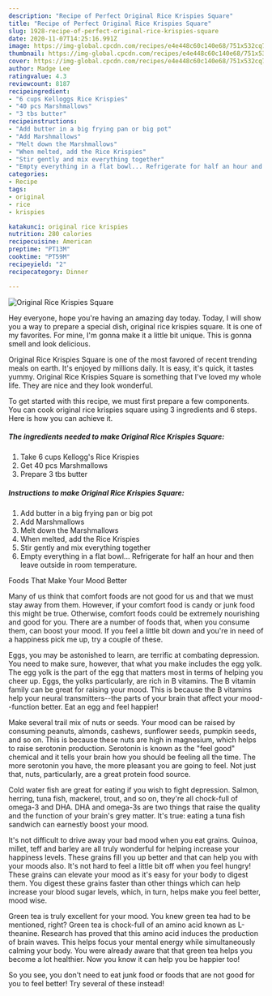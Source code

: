 ```yaml
---
description: "Recipe of Perfect Original Rice Krispies Square"
title: "Recipe of Perfect Original Rice Krispies Square"
slug: 1928-recipe-of-perfect-original-rice-krispies-square
date: 2020-11-07T14:25:16.991Z
image: https://img-global.cpcdn.com/recipes/e4e448c60c140e68/751x532cq70/original-rice-krispies-square-recipe-main-photo.jpg
thumbnail: https://img-global.cpcdn.com/recipes/e4e448c60c140e68/751x532cq70/original-rice-krispies-square-recipe-main-photo.jpg
cover: https://img-global.cpcdn.com/recipes/e4e448c60c140e68/751x532cq70/original-rice-krispies-square-recipe-main-photo.jpg
author: Madge Lee
ratingvalue: 4.3
reviewcount: 8187
recipeingredient:
- "6 cups Kelloggs Rice Krispies"
- "40 pcs Marshmallows"
- "3 tbs butter"
recipeinstructions:
- "Add butter in a big frying pan or big pot"
- "Add Marshmallows"
- "Melt down the Marshmallows"
- "When melted, add the Rice Krispies"
- "Stir gently and mix everything together"
- "Empty everything in a flat bowl... Refrigerate for half an hour and then leave outside in room temperature."
categories:
- Recipe
tags:
- original
- rice
- krispies

katakunci: original rice krispies 
nutrition: 280 calories
recipecuisine: American
preptime: "PT13M"
cooktime: "PT59M"
recipeyield: "2"
recipecategory: Dinner

---
```



![Original Rice Krispies Square](https://img-global.cpcdn.com/recipes/e4e448c60c140e68/751x532cq70/original-rice-krispies-square-recipe-main-photo.jpg)

Hey everyone, hope you're having an amazing day today. Today, I will show you a way to prepare a special dish, original rice krispies square. It is one of my favorites. For mine, I'm gonna make it a little bit unique. This is gonna smell and look delicious.

Original Rice Krispies Square is one of the most favored of recent trending meals on earth. It's enjoyed by millions daily. It is easy, it's quick, it tastes yummy. Original Rice Krispies Square is something that I've loved my whole life. They are nice and they look wonderful.




To get started with this recipe, we must first prepare a few components. You can cook original rice krispies square using 3 ingredients and 6 steps. Here is how you can achieve it.

<!--inarticleads1-->

##### The ingredients needed to make Original Rice Krispies Square:

1. Take 6 cups Kellogg&#39;s Rice Krispies
1. Get 40 pcs Marshmallows
1. Prepare 3 tbs butter




<!--inarticleads2-->

##### Instructions to make Original Rice Krispies Square:

1. Add butter in a big frying pan or big pot
1. Add Marshmallows
1. Melt down the Marshmallows
1. When melted, add the Rice Krispies
1. Stir gently and mix everything together
1. Empty everything in a flat bowl... Refrigerate for half an hour and then leave outside in room temperature.




Foods That Make Your Mood Better


Many of us think that comfort foods are not good for us and that we must stay away from them. However, if your comfort food is candy or junk food this might be true. Otherwise, comfort foods could be extremely nourishing and good for you. There are a number of foods that, when you consume them, can boost your mood. If you feel a little bit down and you're in need of a happiness pick me up, try a couple of these.

Eggs, you may be astonished to learn, are terrific at combating depression. You need to make sure, however, that what you make includes the egg yolk. The egg yolk is the part of the egg that matters most in terms of helping you cheer up. Eggs, the yolks particularly, are rich in B vitamins. The B vitamin family can be great for raising your mood. This is because the B vitamins help your neural transmitters--the parts of your brain that affect your mood--function better. Eat an egg and feel happier!

Make several trail mix of nuts or seeds. Your mood can be raised by consuming peanuts, almonds, cashews, sunflower seeds, pumpkin seeds, and so on. This is because these nuts are high in magnesium, which helps to raise serotonin production. Serotonin is known as the "feel good" chemical and it tells your brain how you should be feeling all the time. The more serotonin you have, the more pleasant you are going to feel. Not just that, nuts, particularly, are a great protein food source.

Cold water fish are great for eating if you wish to fight depression. Salmon, herring, tuna fish, mackerel, trout, and so on, they're all chock-full of omega-3 and DHA. DHA and omega-3s are two things that raise the quality and the function of your brain's grey matter. It's true: eating a tuna fish sandwich can earnestly boost your mood. 

It's not difficult to drive away your bad mood when you eat grains. Quinoa, millet, teff and barley are all truly wonderful for helping increase your happiness levels. These grains fill you up better and that can help you with your moods also. It's not hard to feel a little bit off when you feel hungry! These grains can elevate your mood as it's easy for your body to digest them. You digest these grains faster than other things which can help increase your blood sugar levels, which, in turn, helps make you feel better, mood wise.

Green tea is truly excellent for your mood. You knew green tea had to be mentioned, right? Green tea is chock-full of an amino acid known as L-theanine. Research has proved that this amino acid induces the production of brain waves. This helps focus your mental energy while simultaneously calming your body. You were already aware that that green tea helps you become a lot healthier. Now you know it can help you be happier too!

So you see, you don't need to eat junk food or foods that are not good for you to feel better! Try several of these instead!

